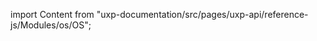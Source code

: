 
import Content from "uxp-documentation/src/pages/uxp-api/reference-js/Modules/os/OS";

<Content query="product=xd"/>
